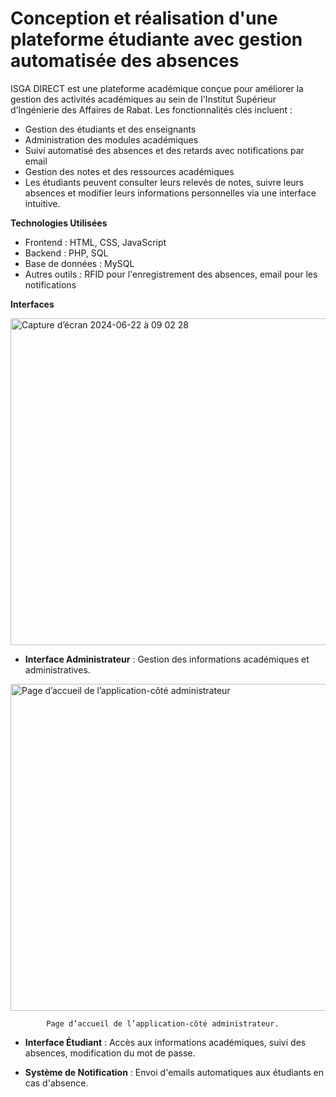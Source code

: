 # Conception et réalisation d'une plateforme étudiante avec gestion automatisée des absences

ISGA DIRECT est une plateforme académique conçue pour améliorer la gestion des activités académiques au sein de l'Institut Supérieur d’Ingénierie des Affaires de Rabat. Les fonctionnalités clés incluent :

- Gestion des étudiants et des enseignants
- Administration des modules académiques
- Suivi automatisé des absences et des retards avec notifications par email
- Gestion des notes et des ressources académiques
- Les étudiants peuvent consulter leurs relevés de notes, suivre leurs absences et modifier leurs informations personnelles via une interface intuitive.

**Technologies Utilisées**

- Frontend : HTML, CSS, JavaScript
- Backend : PHP, SQL
- Base de données : MySQL
- Autres outils : RFID pour l'enregistrement des absences, email pour les notifications

**Interfaces**


<img width="523" alt="Capture d’écran 2024-06-22 à 09 02 28" src="https://github.com/OussamaAbdelfattah/Conception-et-r-alisation-d-une-plateforme-tudiante-avec-gestion-automatis-e-des-absences/assets/160117292/c23f9c6e-7d26-453a-a7a3-892597c05f18">


- **Interface Administrateur** : Gestion des informations académiques et administratives.

<img width="523" alt="Page d’accueil de l’application-côté administrateur" src="https://github.com/OussamaAbdelfattah/Conception-et-r-alisation-d-une-plateforme-tudiante-avec-gestion-automatis-e-des-absences/assets/160117292/daa27ec1-4610-4cb8-837d-19b1c7ab6f61">

            Page d’accueil de l’application-côté administrateur.

  
- **Interface Étudiant** : Accès aux informations académiques, suivi des absences, modification du mot de passe.


  
- **Système de Notification** : Envoi d'emails automatiques aux étudiants en cas d'absence.
  
